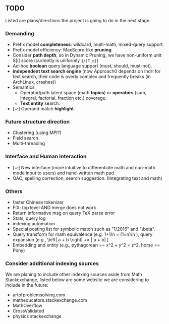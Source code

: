 ## TODO
Listed are plans/directions the project is going to do
in the next stage.

### Demanding
* Prefix model **completeness**: wildcard, multi-math, mixed-query support.
* Prefix model efficiency: MaxScore-like **pruning**.
* Consider **path depth**, so in Dynamic Pruning, we have non-uniform unit S[i] score (currently is uniformly `1/|T_q|`) 
* Ad-hoc **boolean** query language support (must, should, must-not).
* **independent text search engine** (now Approach0 depends on Indri for text search, their code is overly complex and frequently breaks (in ArchLinux, crashes))
* Semantics
  * Operator/path latent space (math **topics**) or **operators** (sum, integral, factorial, fraction etc.) coverage.
  * **Text entity** search.
* [✓] Operand match **highlight**.

### Future structure direction
* Clustering (using MPI?)
* Field search.
* Multi-threading

### Interface and Human interaction
* [✓] New interface (more intuitive to differentiate math and non-math mode input to users) and hand-written math pad.
* QAC, spelling correction, search suggestion. (Integrating text and math)

### Others
* faster Chinese tokenizer
* FIX: top level AND merge does not work
* Return informative msg on query TeX parse error
* Stats, query log
* indexing automation
* Special posting list for symbolic match such as "1/2016" and "\beta".
* Query transform for math equivalence (e.g. 1+1/n = (1+n)/n ), query expansion (e.g., \left| a + b \right| += | a + b| )
* Embedding and entity (e.g., pythagorean == x^2 + y^2 = z^2, horse == Pony)

### Consider additional indexing sources
We are planing to include other indexing sources aside from Math Stackexchange, listed below are some website we are considering to include in the future:
* artofproblemsolving.com
* matheducators.stackexchange.com
* MathOverflow
* CrossValidated
* physics stackexchange
